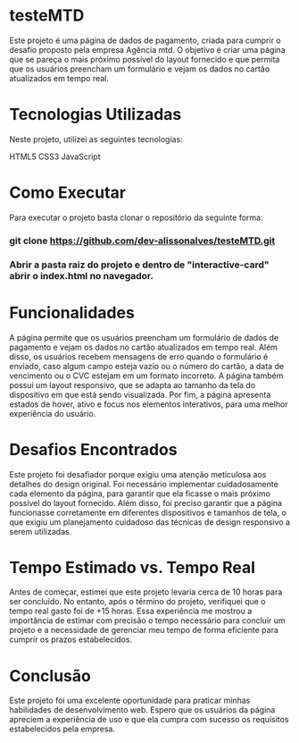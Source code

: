 # testeMTD

Este projeto é uma página de dados de pagamento, criada para cumprir o desafio proposto pela empresa Agência mtd. O objetivo é criar uma página que se pareça o mais próximo possível do layout fornecido e que permita que os usuários preencham um formulário e vejam os dados no cartão atualizados em tempo real.

# Tecnologias Utilizadas
Neste projeto, utilizei as seguintes tecnologias:

HTML5
CSS3
JavaScript

# Como Executar
Para executar o projeto basta clonar o repositório da seguinte forma: 

### git clone https://github.com/dev-alissonalves/testeMTD.git
### Abrir a pasta raiz do projeto e dentro de "interactive-card" abrir o index.html no navegador. 

# Funcionalidades
A página permite que os usuários preencham um formulário de dados de pagamento e vejam os dados no cartão atualizados em tempo real. Além disso, os usuários recebem mensagens de erro quando o formulário é enviado, caso algum campo esteja vazio ou o número do cartão, a data de vencimento ou o CVC estejam em um formato incorreto. A página também possui um layout responsivo, que se adapta ao tamanho da tela do dispositivo em que está sendo visualizada. Por fim, a página apresenta estados de hover, ativo e focus nos elementos interativos, para uma melhor experiência do usuário.

# Desafios Encontrados
Este projeto foi desafiador porque exigiu uma atenção meticulosa aos detalhes do design original. Foi necessário implementar cuidadosamente cada elemento da página, para garantir que ela ficasse o mais próximo possível do layout fornecido. Além disso, foi preciso garantir que a página funcionasse corretamente em diferentes dispositivos e tamanhos de tela, o que exigiu um planejamento cuidadoso das técnicas de design responsivo a serem utilizadas.

# Tempo Estimado vs. Tempo Real
Antes de começar, estimei que este projeto levaria cerca de 10 horas para ser concluído. No entanto, após o término do projeto, verifiquei que o tempo real gasto foi de +15 horas. Essa experiência me mostrou a importância de estimar com precisão o tempo necessário para concluir um projeto e a necessidade de gerenciar meu tempo de forma eficiente para cumprir os prazos estabelecidos.

# Conclusão
Este projeto foi uma excelente oportunidade para praticar minhas habilidades de desenvolvimento web. Espero que os usuários da página apreciem a experiência de uso e que ela cumpra com sucesso os requisitos estabelecidos pela empresa.
